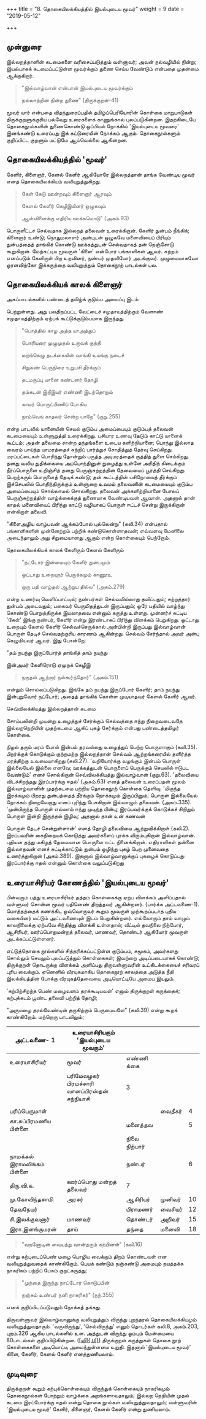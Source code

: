 +++
title = "8. தொகையிலக்கியத்தில் இயல்புடைய மூவர்"
weight = 9
date = "2019-05-12"

+++



## முன்னுரை

இல்லறத்தானின் கடமைகளை வரிசைப்படுத்தும் வள்ளுவர்; அவன் நல்வழியில் நின்று; இயல்பாகக் கடமைப்பட்டுள்ள மூவர்க்கும் துணை செய்ய வேண்டும் என்பதை முதன்மை ஆக்குகிறார்.

> \"இல்வாழ்வான் என்பான் இயல்புடைய மூவர்க்கும்
>
> நல்லாற்றின் நின்ற துணை\" (திருக்குறள்-41)

மூவர் யார் என்பதை விதந்துரைப்பதில் தமிழ்ப்பெரியோரின் கொள்கை மாறுபாடுகள் திருக்குறளுக்குரிய பல்வேறு உரைகளைக் காணுங்கால் புலப்படுகின்றன. இதற்கிடையே தொகைநூல்களின் துணைகொண்டு ஒப்பியல் நோக்கில் \'இயல்புடைய மூவரை\' இனங்கண்டு உரைப்பது இக் கட்டுரையின் நோக்கம் ஆகும். தொகைநூல்களும் குறிப்பிட்ட குறளும் மட்டுமே ஆய்வெல்லை ஆகின்றன.

## தொகையிலக்கியத்தில் 'மூவர்'

கேளிர், கிளைஞர், கேளல் கேளிர் ஆகியோரே இல்லறத்தான் தாங்க வேண்டிய மூவர் எனத் தொகையிலக்கியம் வலியுறுத்துகிறது.

> கேள் கேடு ஊன்றவும் கிளைஞர் ஆரவும்
>
> கேளல் கேளிர் கெழீஇயினர் ஒழுகவும்
>
> ஆள்வினைக்கு எதிரிய ஊக்கமொடு\" (அகம்.93)

பொருளீட்டச் செல்வதாக இல்லறத் தலைவன் உரைக்கிறான். கேளிர் துன்பம் நீங்கிக்; கிளைஞர் உண்டு; நொதுமலாளர் அன்புடன் ஒழுகவே மனைவியைப் பிரியும் துன்பத்தைத் தாங்கிக் கொண்டு ஊக்கத்துடன் செல்வதாகத் தன் நெஞ்சோடு கூறுகிறான். மேற்சுட்டிய மூவருள் 'கிளை' என்போர் பங்காளிகள் ஆவர். சுற்றம் எனப்படும் கேளிருள் பிற உறவினர், நண்பர் முதலியோர் அடங்குவர். முழுமையாகவோ ஓரளவிற்கோ இக்கருத்தை வலியுறுத்தும் தொகைநூற் பாடல்கள் பல.

## தொகையிலக்கியக் காலக் கிளைஞர்

அகப்பாடல்களில் பண்டைத் தமிழ்க் குடும்ப அமைப்பு இடம்

பெற்றுள்ளது. அது பலதிறப்பட்ட வேட்டைச் சமுதாயத்திற்கும் வேளாண் சமுதாயத்திற்கும் ஏற்பக் கூட்டுக்குடும்பமாக இருந்தது.

> \"பொத்தில் காழ அத்த யாஅத்துப்
>
> பொரியரை முழுமுதல் உருவக் குத்தி
>
> மறங்கெழு தடக்கையின் வாங்கி உயங்கு நடைச்
>
> சிறுகண் பெருநிரை உறுபசி தீர்க்கும்
>
> தடமருப்பு யானை கண்டனர் தோழி
>
> தம்கடன் இறீஇயர் எண்ணி இடந்தொறும்
>
> காமர் பொருட்பிணிப் போகிய
>
> நாம்வெங் காதலர் சென்ற யாறே\" (குறு.255)

என்ற பாடலில் யானையின் செயல் குடும்ப அமைப்பையும் குடும்பத் தலைவன் கடமையையும் உள்ளுறுத்தி உரைக்கிறது. பசியார உணவு தேடும் காட்டு யானைக் கூட்டம்; அதன் தலைமை சான்ற தந்தங்களை உடைய களிற்றியானை; பொந்து இல்லாத வைரம் பாய்ந்த யாமரத்தைச் சுற்றிப் பார்த்துச் சோதித்துத் தேர்வு செய்கிறது. மரப்பட்டைகள் பொரிந்து தோன்றும் பருத்த அடிமரத்தைக் குத்தித் துளை செய்கிறது. தனது வலிய துதிக்கையை அப்பொந்தினுள் நுழைத்து உள்ளே அரிதிற் கிடைக்கும் நீர்ப்பொருளை உறிஞ்சித் தனது பெருஞ்சுற்றத்தின் தேவையைப் பூர்த்தி செய்கிறது. பெறற்கரும் பொருளைத் தேடிக் கண்டு; தன் கூட்டத்தின் பசிநோயைத் தீர்க்கும் இச்செயலில் பொதிந்திருக்கும் உள்ளுறை உவமம் தலைவனின் கடமையையும் குடும்ப அமைப்பையும் சொல்லாமல் சொல்கிறது. தலைவன் அக்களிற்றியானை போலப் பெருஞ்சுற்றத்தின் வாழ்க்கைக்குத் துணையாக வேண்டியவன் ஆவான். அதனால் தான் காதல் மனைவியைப் பிரிந்து காட்டு வழியாகப் பொருள் ஈட்டச் சென்று இருக்கிறான் என்கிறாள் தலைவி.

\"கிளைஅழிய வாழ்பவன் ஆக்கம்போல் புல்லென்று\" (கலி.34) என்பதால் பங்காளிகளின் முன்னேற்றம் பற்றிக் கண்டுகொள்ளாதவன்; எவ்வளவு மேனிலை அடைந்தாலும் அது சிறுமையானது ஆகும் என்ற கொள்கையும் பெற்றோம்.

தொகையிலக்கியக் காலக் கேளிரும் கேளல் கேளிரும்

> \"நட்டோர் இன்மையும் கேளிர் துன்பமும்
>
> ஒட்டாது உறையுநர் பெருக்கமும் காணூஉ
>
> ஒரு பதி வாழ்தல் ஆற்றுப தில்ல\" (அகம்.279)

என்ற உணர்வு வெளிப்பாட்டில்; நண்பர்கள் செல்வமில்லாது தவிப்பதும்; சுற்றத்தார் துன்பம் அடைவதும்; பகைவர் பெருமிதத்துடன் இருப்பதும்; ஒரே பதியில் வாழ்ந்து கொண்டு பொறுத்திருக்க இயலாதவை என்னும் கருத்து உள்ளது. முன்னர்ச் சுட்டிய 'கேள்' இங்கு நண்பர், கேளிர் என்று இரண்டாகப் பிரிந்து விளக்கம் பெறுகிறது. ஒட்டாது உறையும் கேளல் கேளிர் செல்வச்செருக்கால் அன்பின்றி இருப்பது இல்வாழ்வான் பொருள் தேடிச் செல்வதற்குரிய காரணம் ஆகின்றது. செல்வம் சேர்ந்தால் அவர் அன்பு கெழுமியவர் ஆவர். இது போன்றே;

\"தம் நயந்து இருப்போர்த் தாங்கித் தாம் நயந்து

இன்அமர் கேளிரொடு ஏமுறக் கெழீஇ

> நகுதல் ஆற்றார் நல்கூர்ந்தோர்\" (அகம்.151)

என்றும் சொல்லப்படுகிறது. இங்கே தம் நயந்து இருப்போர் கேளிர்; தாம் நயந்து இன்புறுவோர் நட்டோர்; அதைத் தாங்கிக் கொள்ள முடியாதவர் கேளல் கேளிர் ஆவர்.

செவ்விலக்கியத்து இல்லறத்தான் கடமை

சோம்பலின்றி முயன்று உழைத்துச் சேர்க்கும் செல்வத்தை ஈந்து நிறைவடைவதே இல்லறநெறியின் முதற்கடமை ஆகிப் புகழ் சேர்க்கும் என்பது பண்டைத்தமிழர் கொள்கை.

நிழல் தரும் மரம் போல் இன்பம் தரவல்லது உழைத்துப் பெற்ற பொருளாகும் (கலி.35). பிறர்க்குக் கொடுக்கும் குற்றமற்ற இல்லறத்தான் செல்வம் ஆற்றங்கரையில் தளிர்த்த மரத்திற்கு உவமையாகிறது (கலி.27). \'வறியோர்க்கு வழங்கும் இன்பம் பொருள் இல்லையேல் இல்லை எனவே; ஊக்கத்துடன் பொருளைப் பெருக்கும் செயலில் ஈடுபட வேண்டும்\' எனச் சொல்கிறான் செவ்விலக்கியத்து இல்வாழ்வான் (குறு.63). 'தலைவியை விடச்சிறந்தது இரப்பார்க்கு ஈதல்' (அகம்.63) எனத் தலைவன் உரைப்பதன் மூலம் இல்வாழ்வானின் முதற்கடமை பற்றிய தொகைநூற் கொள்கை தெளிவு. 'மிகுந்த இரக்கமும் பிறரது துன்பத்தைத் தீர்க்கும் நோக்கமும் இருப்பினும்; பொருள் இல்லையேல் நோக்கம் நிறைவேறாது எனப் புரிந்து பேசுகிறான் இல்வாழும் தலைவன். (அகம்.335). 'முன்பிருந்த பொருள் எல்லாம் ஈந்து முடிந்த பின்பு; இரப்பவர்க்குக் கொடுக்கச் சிறிதும் பொருள் இன்றி இருத்தல் இழிவு; அதனால் தான் உன் கணவன்

பொருள் தேடச் சென்றுள்ளான்' எனத் தோழி தலைவியை ஆற்றுவிக்கிறாள் (கலி.2). இரப்பவரின் கைநிறையக் கொடுத்து அவர்களைப் புரக்க விரும்புகிறான் இல்வாழ்வான். புதியன தந்து மகிழத் தேவையான பொருளை ஈட்ட நினைக்கிறான். எதிராளிகள் தன்னை இல்லாதவன் எனச் சுட்டிக்காட்டும் துன்பம் ஒழிந்து புகழ் பெற முனைவதை உணர்த்துகிறான் (அகம்.389). இதனால் இல்வாழ்வானுக்குப் புகழைக் கொடுப்பது இரப்பார்க்கு ஈதல் என்னும் கொள்கை வலுப்படுகிறது

## உரையாசிரியர் கோணத்தில் \'இயல்புடைய மூவர்\'

பின்வரும் பத்து உரையாசிரியர் தத்தம் கொள்கைக்கு ஏற்ப விளக்கம் அளிப்பதால் வள்ளுவர் சொன்ன மூவர் பதினெண் திறத்தவர் ஆகின்றனர். (பார்க்க அட்டவணை-1). மொத்தத்தைக் கணக்கிட ஒவ்வொருவர் கூறும் மூவருள் முற்கூறப்படாத புதிய வகையினர் மட்டும் அட்டவணையுள் இடம் பெறுகின்றனர். எல்லோரும் தாம் வாழும் காலநிலைக்கு ஏற்பவே சிந்தித்து விளக்கி உள்ளதால்; வீட்டில் தவநிலை நிற்போர், ஆசிரியர், ஊர்ப்பொதுமன்றத் தலைவர், மாணவர், தொண்டர் ஆகியோர் மூவருள் அடக்கப்பட்டுள்ளனர்.

எட்டுத்தொகை நூல்களில் சித்தரிக்கப்பட்டுள்ள குடும்பம், சமூகம், அவர்களது சொல்லும் செயலும் புலப்படுத்தும் கொள்கைகள்; இவற்றை அடிப்படையாகக் கொண்டு; திருக்குறள் தொடருக்கு விளக்கம் அளிப்பது திருவள்ளுவரின் உட்கிடக்கையைச் சரிவரப் புரிய வைக்கும். ஏனெனில் வீரயுகமாகிய தொகைநூற் காலத்தை அடுத்த நீதி இலக்கியத்தின் போக்கு வீரயுகத்தேவையை அடியொட்டியே அமைய இயலும்.

'கற்பிற்சிறந்த பெண் மழைவளம் தரக்கூடியவள்' எனும் திருக்குறள் கருத்தைக்; கற்புக்கடம் பூண்ட தலைவி பற்றித் தோழி;

"அருமழை தரல்வேண்டின் தருகிற்கும் பெருமையளே" (கலி.39) என்று கூறக் காண்கிறோம். மற்றொரு பாடலிலும்;

| அட்டவணை- 1   | உரையாசிரியரும் 'இயல்புடைய மூவரும்'             |          |      |      |
| ----------- | ------------------------------------------- | -------- | ---- | ---- |
| உரையாசிரியர் | மூவர்                                        | எண்ணி க்கை |      |      |
|             | பரிமேலழகர் பிரமச்சாரி     வானப்பிரஸ்தன் சந்நியாசி | 3        |      |      |
|             |                                             |          |      |      |
| பரிப்பெருமாள்               |                         |               | வைதீகர்   | 4  |
| கா.சுப்பிரமணிய பிள்ளை       |                         | மனைத்தவ       |           | 5  |
|                             |                         | நிலை நிற்பார் |           |    |
| நாமக்கல் இராமலிங்கம் பிள்ளை |                         | நண்பர்        |           | 6  |
| திரு.வி.க.                  | ஊர்ப்பொது மன்றத் தலைவர் | 7             |           |    |
| மு.கோவிந்தசாமி              | அரசர்                   | ஆசிரியர்      | முனிவர்   | 10 |
| தேவநேயர்                    |                         | பிராமணர்      | வைசியர்   | 12 |
| சி.இலக்குவனார்              | மாணவர்                  | தொண்டர்       | அறிவர்    | 15 |
| இரா.இளங்குமரன்              | தாய்                    | தந்தை         | மனைவி     | 18 |

> "வறனோடின் வையத்து வான்தரும் கற்பினள்" (கலி.16)

என்று கற்புடைப்பெண் மழை பொழிய வைக்கும் திறம் கொண்டவள் என வலியுறுத்துவதைக் காண்கிறோம். பெயக் கண்டும் நஞ்சுண்டு அமையும் நயத்தக்க நாகரிகம் பற்றிப் பேசும் குறட்கருத்து;

> \"முந்தை இருந்து நாட்டோர் கொடுப்பின்
>
> நஞ்சும் உண்பர் நனி நாகரிகர்\" (நற்.355)

எனக் குறிப்பிடப்படுவதும் நோக்கத் தக்கது.

திருவள்ளுவர் இல்வாழ்வானுக்கு வலியுறுத்தும் விருந்து புறந்தரல் தொகையிலக்கியமும் வலியுறுத்துவதாகும். 'வருவிருந்து', 'செல்விருந்து' எனும் தொடர்கள் கலி.8, அகம்.203, புறம்.326 ஆகிய பாடல்களில் உள. அத்துடன் விருந்து ஓம்பும் மேன்மையை 80பாடல்கள் குறிப்பிடுகின்றன. ([[வி]{.ul}](http://tamilconcordance.in/sangconc-1-vi1.html)) திருக்குறள் கருத்துகள் தொகை நூற் கொள்கைகளை அடியொட்டி அமைந்துள்ளமை உறுதி. இதனால் 'இயல்புடைய மூவர்' கிளை, கேளிர், கேளல் கேளிர் எனத்துணியலாம்.

## முடிவுரை

திருக்குறள் கூறும் கற்புக்கொள்கையும் விருந்துக் கொள்கையும் நாகரிகமும் தொகைநூல்கள் போற்றும் வாழ்க்கை அறங்களாவதாலும்; இல்லற நெறியின் முதல் கடமை இரப்போர்க்கு ஈதல் என்று தொகை நூல்கள் வலியுறுத்துவதாலும்; வள்ளுவரின் 'இயல்புடைய மூவர்' கேளிர், கிளைஞர், கேளல் கேளிர் என்று துணியலாம்.